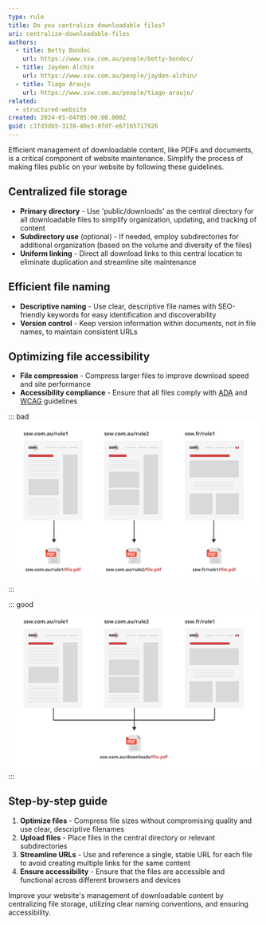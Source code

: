 ```yaml
---
type: rule
title: Do you centralize downloadable files?
uri: centralize-downloadable-files
authors:
  - title: Betty Bondoc
    url: https://www.ssw.com.au/people/betty-bondoc/
  - title: Jayden Alchin
    url: https://www.ssw.com.au/people/jayden-alchin/
  - title: Tiago Araujo
    url: https://www.ssw.com.au/people/tiago-araujo/
related:
  - structured-website
created: 2024-01-04T05:00:00.000Z
guid: c1fd3db5-3138-40e3-9fdf-e67165717926
---
```

Efficient management of downloadable content, like PDFs and documents, is a critical component of website maintenance. Simplify the process of making files public on your website by following these guidelines. 

<!--endintro-->

## Centralized file storage

* **Primary directory** - Use 'public/downloads' as the central directory for all downloadable files to simplify organization, updating, and tracking of content
* **Subdirectory use** (optional) - If needed, employ subdirectories for additional organization (based on the volume and diversity of the files)
* **Uniform linking** - Direct all download links to this central location to eliminate duplication and streamline site maintenance

## Efficient file naming

* **Descriptive naming** - Use clear, descriptive file names with SEO-friendly keywords for easy identification and discoverability
* **Version control** - Keep version information within documents, not in file names, to maintain consistent URLs

## Optimizing file accessibility

* **File compression** - Compress larger files to improve download speed and site performance
* **Accessibility compliance** - Ensure that all files comply with [ADA](https://www.ada.gov/resources/web-guidance/) and [WCAG](https://www.w3.org/TR/WCAG21/) guidelines

::: bad 
![Figure: Bad example - Saving the same file in multiple places (cumbersome to update)](bad-example-centralize-downloadable-files.png)
:::

::: good 
![Figure: Good example - Single URL for file, referenced across websites (simplifies updates and generates backlinks)](good-example-centralize-downloadable-files.png)
:::

## Step-by-step guide

1. **Optimize files** - Compress file sizes without compromising quality and use clear, descriptive filenames 
2. **Upload files** - Place files in the central directory or relevant subdirectories 
3. **Streamline URLs** - Use and reference a single, stable URL for each file to avoid creating multiple links for the same content 
4. **Ensure accessibility** - Ensure that the files are accessible and functional across different browsers and devices 

Improve your website's management of downloadable content by centralizing file storage, utilizing clear naming conventions, and ensuring accessibility.
